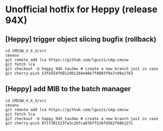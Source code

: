 # Unofficial hotfix for Heppy (release 94X)
## [Heppy] trigger object slicing bugfix (rollback)
```
cd CMSSW_X_X_X/src
cmsenv
git remote add lca https://github.com/lguzzi/cmg-cmssw
git fetch lca
git checkout -b heppy_94X_tau3mu # create a new branch just in case
git cherry-pick 53fe924f6012d01284e48e7fd083f0a7c99a1f63
```

## [Heppy] add MIB to the batch manager 
```
cd CMSSW_X_X_X/src
cmsenv
git remote add lca https://github.com/lguzzi/cmg-cmssw
git fetch lca
git checkout -b heppy_94X_tau3mu # create a new branch just in case
git cherry-pick 071f3015237a3c2bfca07bff528fd562f08b127c
```

